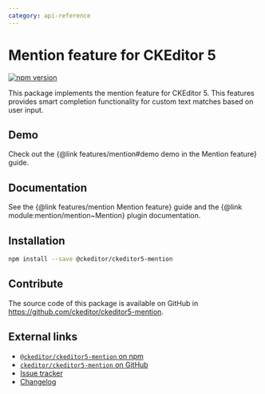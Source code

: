```yaml
---
category: api-reference
---
```


# Mention feature for CKEditor 5

[![npm version](https://badge.fury.io/js/%40ckeditor%2Fckeditor5-mention.svg)](https://www.npmjs.com/package/@ckeditor/ckeditor5-mention)

This package implements the mention feature for CKEditor 5. This features provides smart completion functionality for custom text matches based on user input.

## Demo

Check out the {@link features/mention#demo demo in the Mention feature} guide.

## Documentation

See the {@link features/mention Mention feature} guide and the {@link module:mention/mention~Mention} plugin documentation.

## Installation

```bash
npm install --save @ckeditor/ckeditor5-mention
```

## Contribute

The source code of this package is available on GitHub in https://github.com/ckeditor/ckeditor5-mention.

## External links

* [`@ckeditor/ckeditor5-mention` on npm](https://www.npmjs.com/package/@ckeditor/ckeditor5-mention)
* [`ckeditor/ckeditor5-mention` on GitHub](https://github.com/ckeditor/ckeditor5-mention)
* [Issue tracker](https://github.com/ckeditor/ckeditor5-mention/issues)
* [Changelog](https://github.com/ckeditor/ckeditor5-mention/blob/master/CHANGELOG.md)
